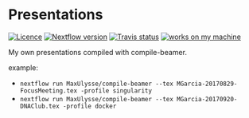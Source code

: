 # Presentations

[![Licence][licence-badge]][licence-link] [![Nextflow version][nextflow-badge]][nextflow-link] [![Travis status][travis-badge]][travis-link] [![works on my machine][works-badge]][works-link]

My own presentations compiled with compile-beamer.

example:
- `nextflow run MaxUlysse/compile-beamer --tex MGarcia-20170829-FocusMeeting.tex -profile singularity`
- `nextflow run MaxUlysse/compile-beamer --tex MGarcia-20170920-DNAClub.tex -profile docker`

[licence-badge]: https://img.shields.io/github/license/MaxUlysse/Presentations.svg
[licence-link]: https://github.com/MaxUlysse/Presentations/blob/master/LICENSE
[nextflow-badge]: https://img.shields.io/badge/nextflow-%E2%89%A50.25.0-brightgreen.svg
[nextflow-link]: https://www.nextflow.io/
[travis-badge]: https://api.travis-ci.org/MaxUlysse/Presentations.svg
[travis-link]: https://travis-ci.org/MaxUlysse/Presentations
[works-badge]: https://img.shields.io/badge/works-on_my_machine-brightgreen.svg
[works-link]: https://github.com/nikku/works-on-my-machine

